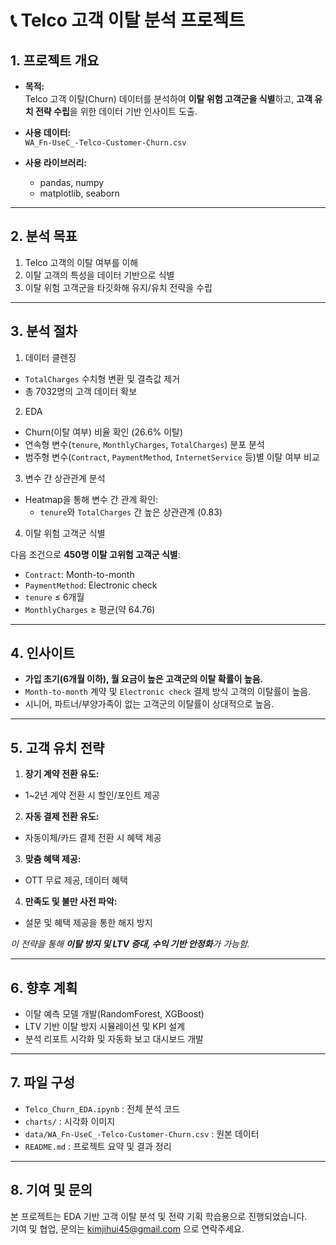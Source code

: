 # 📞 Telco 고객 이탈 분석 프로젝트

## 1️. 프로젝트 개요

- **목적:**  
  Telco 고객 이탈(Churn) 데이터를 분석하여 **이탈 위험 고객군을 식별**하고, **고객 유치 전략 수립**을 위한 데이터 기반 인사이트 도출.

- **사용 데이터:**  
  `WA_Fn-UseC_-Telco-Customer-Churn.csv`

- **사용 라이브러리:**
  - pandas, numpy
  - matplotlib, seaborn

---

## 2️. 분석 목표

1) Telco 고객의 이탈 여부를 이해  
2) 이탈 고객의 특성을 데이터 기반으로 식별  
3) 이탈 위험 고객군을 타깃화해 유지/유치 전략을 수립

---

## 3️. 분석 절차

1) 데이터 클렌징

- `TotalCharges` 수치형 변환 및 결측값 제거
- 총 7032명의 고객 데이터 확보

2) EDA

- Churn(이탈 여부) 비율 확인 (26.6% 이탈)
- 연속형 변수(`tenure`, `MonthlyCharges`, `TotalCharges`) 분포 분석
- 범주형 변수(`Contract`, `PaymentMethod`, `InternetService` 등)별 이탈 여부 비교

3) 변수 간 상관관계 분석

- Heatmap을 통해 변수 간 관계 확인:
  - `tenure`와 `TotalCharges` 간 높은 상관관계 (0.83)

4) 이탈 위험 고객군 식별

다음 조건으로 **450명 이탈 고위험 고객군 식별**:

- `Contract`: Month-to-month
- `PaymentMethod`: Electronic check
- `tenure` ≤ 6개월
- `MonthlyCharges` ≥ 평균(약 64.76)

---

## 4️. 인사이트

- **가입 초기(6개월 이하), 월 요금이 높은 고객군의 이탈 확률이 높음.**
- `Month-to-month` 계약 및 `Electronic check` 결제 방식 고객의 이탈률이 높음.
- 시니어, 파트너/부양가족이 없는 고객군의 이탈률이 상대적으로 높음.

---

## 5️. 고객 유치 전략

1) **장기 계약 전환 유도:**

- 1~2년 계약 전환 시 할인/포인트 제공

2) **자동 결제 전환 유도:**

- 자동이체/카드 결제 전환 시 혜택 제공

3) **맞춤 혜택 제공:**

- OTT 무료 제공, 데이터 혜택

4) **만족도 및 불만 사전 파악:**

- 설문 및 혜택 제공을 통한 해지 방지

*이 전략을 통해 **이탈 방지 및 LTV 증대, 수익 기반 안정화**가 가능함.*

---

## 6️. 향후 계획

- 이탈 예측 모델 개발(RandomForest, XGBoost)
- LTV 기반 이탈 방지 시뮬레이션 및 KPI 설계
- 분석 리포트 시각화 및 자동화 보고 대시보드 개발

---

## 7. 파일 구성

- `Telco_Churn_EDA.ipynb` : 전체 분석 코드
- `charts/` : 시각화 이미지
- `data/WA_Fn-UseC_-Telco-Customer-Churn.csv` : 원본 데이터
- `README.md` : 프로젝트 요약 및 결과 정리

---

## 8. 기여 및 문의

본 프로젝트는 EDA 기반 고객 이탈 분석 및 전략 기획 학습용으로 진행되었습니다.  
기여 및 협업, 문의는 [kimjihui45@gmail.com](mailto:kimjihui45@gmail.com) 으로 연락주세요.
